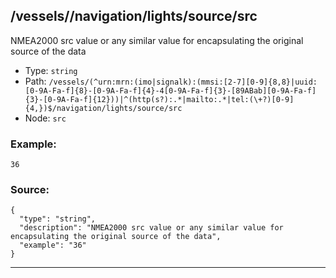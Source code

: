## /vessels/<RegExp>/navigation/lights/source/src

NMEA2000 src value or any similar value for encapsulating the original source of the data

* Type: `string`
* Path: `/vessels/(^urn:mrn:(imo|signalk):(mmsi:[2-7][0-9]{8,8}|uuid:[0-9A-Fa-f]{8}-[0-9A-Fa-f]{4}-4[0-9A-Fa-f]{3}-[89ABab][0-9A-Fa-f]{3}-[0-9A-Fa-f]{12}))|^(http(s?):.*|mailto:.*|tel:(\+?)[0-9]{4,})$/navigation/lights/source/src`
* Node: `src`

### Example:
```
36
```

### Source:
```
{
  "type": "string",
  "description": "NMEA2000 src value or any similar value for encapsulating the original source of the data",
  "example": "36"
}
```

---

